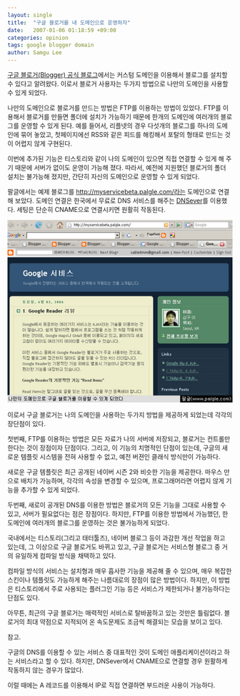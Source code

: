 ```yaml
---
layout: single
title:  "구글 블로거를 내 도메인으로 운영하자"
date:   2007-01-06 01:18:59 +09:00
categories: opinion
tags: google blogger domain
author: Samgu Lee
---
```

[구글 블로거(Blogger) 공식 블로그](http://buzz.blogger.com/2007/01/blogger-custom-domains.html)에서는 커스텀 도메인을 이용해서 블로그를 설치할 수 있다고 알려왔다. 이로서 블로거 사용자는 두가지 방법으로 나만의 도메인을 사용할 수 있게 되었다.

나만의 도메인으로 블로거를 만드는 방법은 FTP를 이용하는 방법이 있었다. FTP를 이용해서 블로거를 만들면 폴더에 설치가 가능하기 때문에 한개의 도메인에 여러개의 블로그를 운영할 수 있게 된다. 예를 들어서, 리플넷의 경우 다섯개의 블로그를 하나의 도메인에 묶어 놓았고, 첫페이지에선 RSS와 같은 피드를 해킹해서 포탈의 형태로 만드는 것이 어렵지 않게 구현된다.

이번에 추가된 기능은 티스토리와 같이 나의 도메인이 있으면 직접 연결할 수 있게 해 주기 때문에 서버가 없이도 운영이 가능해 졌다. 따라서, 예전에 지원했던 블로거의 폴더 설치는 불가능해 졌지만, 간단히 자신의 도메인으로 운영할 수 있게 되었다.

팔글에서는 예제 블로그를 http://myservicebeta.palgle.com/라는 도메인으로 연결해 보았다. 도메인 연결은 한국에서 무료로 DNS 서비스를 해주는 [DNSever](https://dnsever.com)를 이용했다. 세팅은 단순히 CNAME으로 연결시키면 원활히 작동된다.

![나의 도메인으로 세팅한 구글 블로거](/assets/google-blogger-in-my-domain.jpg)

이로서 구글 블로거는 나의 도메인을 사용하는 두가지 방법을 제공하게 되었는데 각각의 장단점이 있다.

첫번째, FTP를 이용하는 방법은 모든 자료가 나의 서버에 저장되고, 블로거는 컨트롤만 한다는 것이 장점이자 단점이다. 그리고, 이 기능의 치명적인 단점이 있는데, 구글의 새로운 템플릿 시스템을 전혀 사용할 수 없고, 예전 버젼인 클래식 방식만이 가능하다.

새로운 구글 템플릿은 최근 공개된 네이버 시즌 2와 비슷한 기능을 제공한다. 마우스 만으로 배치가 가능하며, 각각의 속성을 변경할 수 있으며, 프로그래머라면 어렵지 않게 기능을 추가할 수 있게 되었다.

두번째, 새로이 공개된 DNS를 이용한 방법은 블로거의 모든 기능을 그대로 사용할 수 있고, 서버가 필요없다는 점은 장점이다. 하지만, FTP를 이용한 방법에서 가능했던, 한 도메인에 여러개의 블로그를 운영하는 것은 불가능하게 되었다.

국내에서는 티스토리(그리고 태터툴즈), 네이버 블로그 등이 과감한 개선 작업을 하고 있는데, 그 이상으로 구글 블로거도 바뀌고 있고, 구글 블로거는 서비스형 블로그 중 거의 유일하게 컴파일 방식을 채택하고 있다.

컴파일 방식의 서비스는 설치형과 매우 흡사한 기능을 제공해 줄 수 있으며, 매우 복잡한 스킨이나 템플릿도 가능하게 해주는 나름대로의 장점이 많은 방법이다. 하지만, 이 방법은 티스토리에서 주로 사용되는 플러그인 기능 등은 서비스가 제한되거나 불가능하다는 단점도 있다.

아무튼, 최근의 구글 블로거는 매력적인 서비스로 탈바꿈하고 있는 것만은 틀림없다. 블로거의 최대 약점으로 지적되어 온 속도문제도 조금씩 해결되는 모습을 보이고 있다.

참고.

구글의 DNS를 이용할 수 있는 서비스 중 대표적인 것이 도메인 애플리케이션이라고 하는 서비스라고 할 수 있다. 하지만, DNSever에서 CNAME으로 연결할 경우 원활하게 작동하지 않는 경우가 많았다.

이럴 때에는 A 레코드를 이용해서 IP로 직접 연결하면 부드러운 사용이 가능하다.
